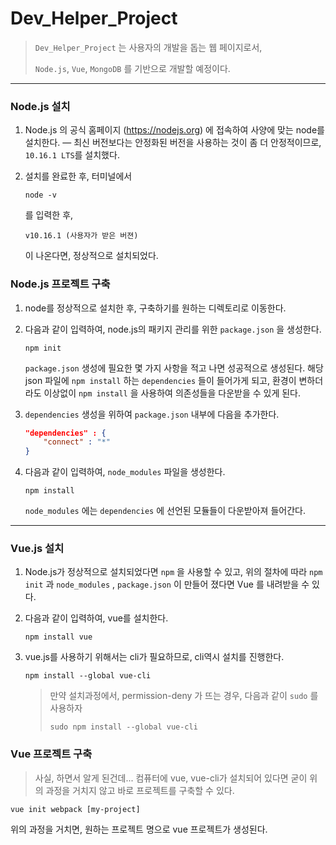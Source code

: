 # Dev_Helper_Project


> 
>
> `Dev_Helper_Project` 는 사용자의 개발을 돕는 웹 페이지로서,
>
> `Node.js`, `Vue`, `MongoDB` 를 기반으로 개발할 예정이다.



-------



### Node.js 설치

1. Node.js 의 공식 홈페이지 (<https://nodejs.org>) 에 접속하여 사양에 맞는 node를 설치한다.
   — 최신 버전보다는 안정화된 버전을 사용하는 것이 좀 더 안정적이므로, `10.16.1 LTS`를 설치했다.

2. 설치를 완료한 후, 터미널에서 

   ```
   node -v
   ```

   를 입력한 후, 

   ```
   v10.16.1 (사용자가 받은 버젼)
   ```

   이 나온다면, 정상적으로 설치되었다.



### Node.js 프로젝트 구축

1. node를 정상적으로 설치한 후, 구축하기를 원하는 디렉토리로 이동한다.

2. 다음과 같이 입력하여, node.js의 패키지 관리를 위한 `package.json` 을 생성한다.

   ```
   npm init
   ```

   `package.json` 생성에 필요한 몇 가지 사항을 적고 나면 성공적으로 생성된다.
   해당 json 파일에 `npm install` 하는 `dependencies` 들이 들어가게 되고, 
   환경이 변하더라도 이상없이 `npm install` 을 사용하여 의존성들을 다운받을 수 있게 된다.

3. `dependencies` 생성을 위하여 `package.json` 내부에 다음을 추가한다.

   ```json
   "dependencies" : {
       "connect" : "*"
   }
   ```

4. 다음과 같이 입력하여, `node_modules` 파일을 생성한다.

   ```
   npm install
   ```

   `node_modules` 에는 `dependencies` 에 선언된 모듈들이 다운받아져 들어간다.

   

   

----



### Vue.js 설치

1. Node.js가 정상적으로 설치되었다면 `npm` 을 사용할 수 있고, 위의 절차에 따라 `npm init` 과 `node_modules` , `package.json` 이 만들어 졌다면 Vue 를 내려받을 수 있다.

2. 다음과 같이 입력하여, vue를 설치한다.

   ```
   npm install vue
   ```

3. vue.js를 사용하기 위해서는 cli가 필요하므로, cli역시 설치를 진행한다.

   ```
   npm install --global vue-cli
   ```

   > 만약 설치과정에서, permission-deny 가 뜨는 경우, 다음과 같이 `sudo` 를 사용하자
   >
   > ```
   > sudo npm install --global vue-cli
   > ```



### Vue 프로젝트 구축

> 사실, 하면서 알게 된건데... 
> 컴퓨터에 vue, vue-cli가 설치되어 있다면 굳이 위의 과정을 거치지 않고 바로 프로젝트를 구축할 수 있다.

```
vue init webpack [my-project]
```

위의 과정을 거치면, 원하는 프로젝트 명으로 vue 프로젝트가 생성된다.















